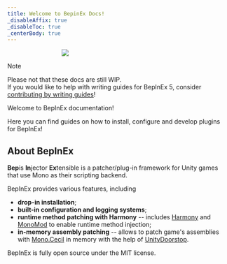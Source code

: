 ```yaml
---
title: Welcome to BepinEx Docs!
_disableAffix: true
_disableToc: true
_centerBody: true
---
```


<div style="width: 256px; margin: auto;">
    <img src="https://avatars2.githubusercontent.com/u/39589027?s=256"/>
</div>

> [!NOTE]  
> Please not that these docs are still WIP.  
> If you would like to help with writing guides for BepInEx 5, consider 
> [contributing by writing guides](https://github.com/BepInEx/bepinex_docs#contributing)!

Welcome to BepInEx documentation!

Here you can find guides on how to install, configure and develop plugins for BepInEx!

## About BepInEx

**Bep**is **In**jector **Ex**tensible is a patcher/plug-in framework for Unity games that use Mono as their scripting backend.

BepInEx provides various features, including

* **drop-in installation**;
* **built-in configuration and logging systems**; 
* **runtime method patching with Harmony** -- includes [Harmony](https://github.com/pardeike/Harmony) and [MonoMod](https://github.com/MonoMod/MonoMod) to enable runtime method injection;
* **in-memory assembly patching** -- allows to patch game's assemblies with [Mono.Cecil](https://github.com/jbevain/cecil) in memory with the help of [UnityDoorstop](https://github.com/NeighTools/UnityDoorstop).

BepInEx is fully open source under the MIT license.
